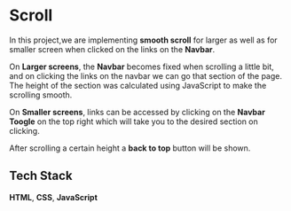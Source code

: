 # Scroll
In this project,we are  implementing **smooth scroll** for larger as well as for smaller 
screen when clicked on the links on the **Navbar**.

On **Larger screens**, the **Navbar** becomes fixed when scrolling a little bit, and on clicking the links on the navbar we can go that section of the page. The height of the section was calculated using JavaScript to make the scrolling smooth.

On **Smaller screens**, links can be accessed by clicking on the **Navbar Toogle** on the top right which will take you to the desired section on clicking.

After scrolling a certain height a **back to top** button will be shown.

## Tech Stack
**HTML**, **CSS**, **JavaScript**
